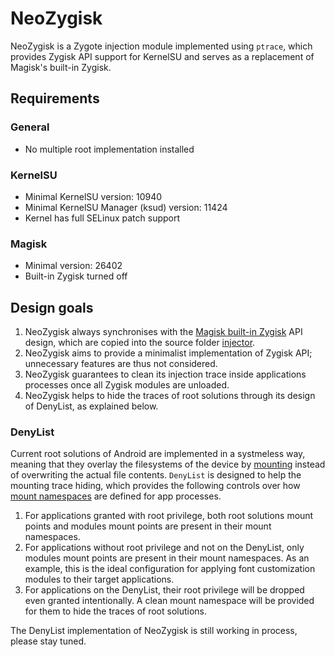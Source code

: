 # NeoZygisk

NeoZygisk is a Zygote injection module implemented using `ptrace`, which provides Zygisk API support for KernelSU and serves as a replacement of Magisk's built-in Zygisk.

## Requirements

### General

+ No multiple root implementation installed

### KernelSU

+ Minimal KernelSU version: 10940
+ Minimal KernelSU Manager (ksud) version: 11424
+ Kernel has full SELinux patch support

### Magisk

+ Minimal version: 26402
+ Built-in Zygisk turned off

## Design goals

1. NeoZygisk always synchronises with the [Magisk built-in Zygisk](https://github.com/topjohnwu/Magisk/tree/master/native/src/core/zygisk) API design, which are copied into the source folder [injector](https://github.com/JingMatrix/NeoZygisk/tree/master/loader/src/injector).
2. NeoZygisk aims to provide a minimalist implementation of Zygisk API; unnecessary features are thus not considered.
3. NeoZygisk guarantees to clean its injection trace inside applications processes once all Zygisk modules are unloaded.
4. NeoZygisk helps to hide the traces of root solutions through its design of DenyList, as explained below.

### DenyList

Current root solutions of Android are implemented in a systmeless way, meaning that they overlay the filesystems of the device by [mounting](https://man7.org/linux/man-pages/man8/mount.8.html) instead of overwriting the actual file contents. `DenyList` is designed to help the mounting trace hiding, which provides the following controls over how [mount namespaces](https://man7.org/linux/man-pages/man7/mount_namespaces.7.html) are defined for app processes.

1. For applications granted with root privilege, both root solutions mount points and modules mount points are present in their mount namespaces.
2. For applications without root privilege and not on the DenyList, only modules mount points are present in their mount namespaces. As an example, this is the ideal configuration for applying font customization modules to their target applications.
3. For applications on the DenyList, their root privilege will be dropped even granted intentionally. A clean mount namespace will be provided for them to hide the traces of root solutions.

The DenyList implementation of NeoZygisk is still working in process, please stay tuned.

